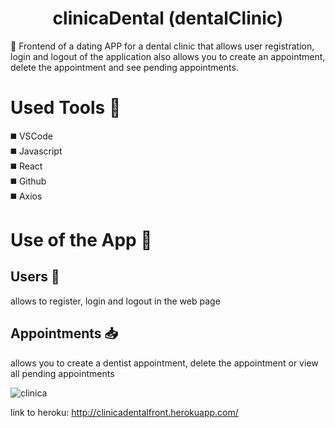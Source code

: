 <h1 align="center">clinicaDental (dentalClinic)</h1>

📢 Frontend of a dating APP for a dental clinic that allows user registration, login and logout of the application also allows you to create an appointment, delete the appointment and see pending appointments.

# Used Tools 🔨
 
 ◼️ VSCode<br>
 ◼️ Javascript<br>
 ◼️ React<br>
 ◼️ Github<br>
 ◼️ Axios<br>

# Use of the App  📃

<h2>  Users  👥 </h2>
allows to register, login and logout in the web page <br>

<h2>Appointments 📥 </h2>
allows you to create a dentist appointment, delete the appointment or view all pending appointments<br>

![clinica](https://user-images.githubusercontent.com/70948045/97120784-f3fd0a00-1719-11eb-8a15-0dff02b871a4.gif)

link to heroku: http://clinicadentalfront.herokuapp.com/
 
